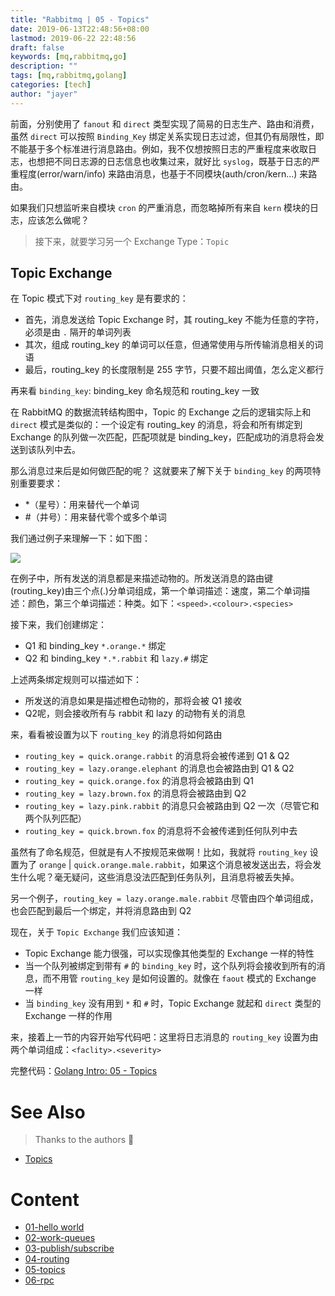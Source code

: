 ```yaml
---
title: "Rabbitmq | 05 - Topics"
date: 2019-06-13T22:48:56+08:00
lastmod: 2019-06-22 22:48:56
draft: false
keywords: [mq,rabbitmq,go]
description: ""
tags: [mq,rabbitmq,golang]
categories: [tech]
author: "jayer"
---
```


<!-- 摘要 -->

前面，分别使用了 `fanout` 和 `direct` 类型实现了简易的日志生产、路由和消费，虽然 `direct` 可以按照 `Binding_Key` 绑定关系实现日志过滤，但其仍有局限性，即不能基于多个标准进行消息路由。例如，我不仅想按照日志的严重程度来收取日志，也想把不同日志源的日志信息也收集过来，就好比 `syslog`，既基于日志的严重程度(error/warn/info) 来路由消息，也基于不同模块(auth/cron/kern...) 来路由。

如果我们只想监听来自模块 `cron` 的严重消息，而忽略掉所有来自 `kern` 模块的日志，应该怎么做呢？

> 接下来，就要学习另一个 Exchange Type：`Topic` 
> 
<!--more-->

## Topic Exchange

在 Topic 模式下对 `routing_key` 是有要求的：

- 首先，消息发送给 Topic Exchange 时，其 routing_key 不能为任意的字符，必须是由 `.` 隔开的单词列表
- 其次，组成 routing_key 的单词可以任意，但通常使用与所传输消息相关的词语
- 最后，routing_key 的长度限制是 255 字节，只要不超出阈值，怎么定义都行

再来看 `binding_key`: binding_key 命名规范和 routing_key 一致

在 RabbitMQ 的数据流转结构图中，Topic 的 Exchange 之后的逻辑实际上和 `direct` 模式是类似的：一个设定有 routing_key 的消息，将会和所有绑定到 Exchange 的队列做一次匹配，匹配项就是 binding_key，匹配成功的消息将会发送到该队列中去。

那么消息过来后是如何做匹配的呢？ 这就要来了解下关于 `binding_key` 的两项特别重要要求：

- *（星号）：用来替代一个单词
- #（井号）：用来替代零个或多个单词

我们通过例子来理解一下：如下图：

![](https://www.rabbitmq.com/img/tutorials/python-five.png)

在例子中，所有发送的消息都是来描述动物的。所发送消息的路由键(routing_key)由三个点(.)分单词组成，第一个单词描述：速度，第二个单词描述：颜色，第三个单词描述：种类。如下：`<speed>.<colour>.<species>`

接下来，我们创建绑定：

- Q1 和 binding_key `*.orange.*` 绑定
- Q2 和 binding_key `*.*.rabbit` 和 `lazy.#` 绑定

上述两条绑定规则可以描述如下：

- 所发送的消息如果是描述橙色动物的，那将会被 Q1 接收
- Q2呢，则会接收所有与 rabbit 和 lazy 的动物有关的消息

来，看看被设置为以下 `routing_key` 的消息将如何路由

- `routing_key = quick.orange.rabbit` 的消息将会被传递到 Q1 & Q2
- `routing_key = lazy.orange.elephant` 的消息也会被路由到 Q1 & Q2
- `routing_key = quick.orange.fox` 的消息将会被路由到 Q1
- `routing_key = lazy.brown.fox` 的消息将会被路由到 Q2
- `routing_key = lazy.pink.rabbit` 的消息只会被路由到 Q2 一次（尽管它和两个队列匹配）
- `routing_key = quick.brown.fox` 的消息将不会被传递到任何队列中去

虽然有了命名规范，但就是有人不按规范来做啊！比如，我就将 `routing_key` 设置为了 `orange` | `quick.orange.male.rabbit`，如果这个消息被发送出去，将会发生什么呢？毫无疑问，这些消息没法匹配到任务队列，且消息将被丢失掉。

另一个例子，`routing_key = lazy.orange.male.rabbit` 尽管由四个单词组成，也会匹配到最后一个绑定，并将消息路由到 Q2

现在，关于 `Topic Exchange` 我们应该知道：

- Topic Exchange 能力很强，可以实现像其他类型的 Exchange 一样的特性
- 当一个队列被绑定到带有 `#` 的 `binding_key` 时，这个队列将会接收到所有的消息，而不用管 `routing_key` 是如何设置的。就像在 `faout` 模式的 Exchange 一样
- 当 `binding_key` 没有用到 `*` 和 `#` 时，Topic Exchange 就起和 `direct` 类型的 Exchange 一样的作用

来，接着上一节的内容开始写代码吧：这里将日志消息的 `routing_key` 设置为由两个单词组成：`<faclity>.<severity>`

完整代码：[Golang Intro: 05 - Topics][#3]

# See Also

> Thanks to the authors 🙂

* [Topics][#1]
  
[#1]:https://www.rabbitmq.com/tutorials/tutorial-five-go.html
[#3]:https://github.com/ijayer/mq-practice/tree/master/rabbitmq/golang-intro/05-topics

# Content

- [01-hello world](../01-hello-world)
- [02-work-queues](../02-work-queues)
- [03-publish/subscribe](../03-publish-subscribe)
- [04-routing](../04-routing)
- [05-topics](../05-topics)
- [06-rpc](../06-rpc)
